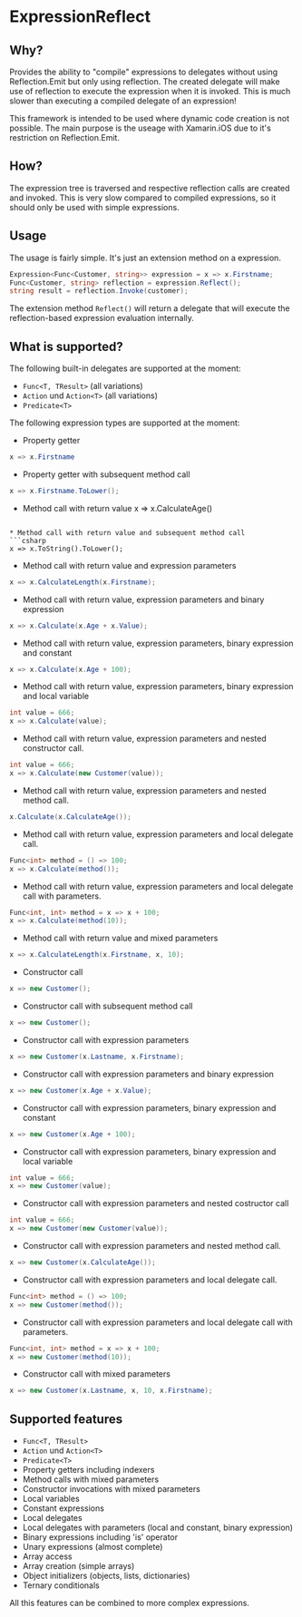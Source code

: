 ExpressionReflect
=================

Why?
----

Provides the ability to "compile" expressions to delegates without using Reflection.Emit but only using reflection.
The created delegate will make use of reflection to execute the expression when it is invoked. This is much slower
than executing a compiled delegate of an expression!

This framework is intended to be used where dynamic code creation is not possible. The main purpose is the useage with
Xamarin.iOS due to it's restriction on Reflection.Emit.

How?
----

The expression tree is traversed and respective reflection calls are created and invoked. This is very slow compared 
to compiled expressions, so it should only be used with simple expressions.

Usage
-----

The usage is fairly simple. It's just an extension method on a expression.

```csharp
Expression<Func<Customer, string>> expression = x => x.Firstname;
Func<Customer, string> reflection = expression.Reflect();
string result = reflection.Invoke(customer);
```

The extension method `Reflect()` will return a delegate that will execute the reflection-based expression evaluation
internally.

What is supported?
------------------

The following built-in delegates are supported at the moment:

* `Func<T, TResult>` (all variations)
* `Action` und `Action<T>` (all variations)
* `Predicate<T>`

The following expression types are supported at the moment:

* Property getter
```csharp
x => x.Firstname
```

* Property getter with subsequent method call
```csharp
x => x.Firstname.ToLower();
```

* Method call with return value
x => x.CalculateAge()
```

* Method call with return value and subsequent method call
```csharp
x => x.ToString().ToLower();
```

* Method call with return value and expression parameters
```csharp
x => x.CalculateLength(x.Firstname);
```

* Method call with return value, expression parameters and binary expression
```csharp
x => x.Calculate(x.Age + x.Value);
```

* Method call with return value, expression parameters, binary expression and constant
```csharp
x => x.Calculate(x.Age + 100);
```

* Method call with return value, expression parameters, binary expression and local variable
```csharp
int value = 666;
x => x.Calculate(value);
```

* Method call with return value, expression parameters and nested constructor call.
```csharp
int value = 666;
x => x.Calculate(new Customer(value));
```

* Method call with return value, expression parameters and nested method call.
```csharp
x.Calculate(x.CalculateAge());
```

* Method call with return value, expression parameters and local delegate call.
```csharp
Func<int> method = () => 100;
x => x.Calculate(method());
```

* Method call with return value, expression parameters and local delegate call with parameters.
```csharp
Func<int, int> method = x => x + 100;
x => x.Calculate(method(10));
```

* Method call with return value and mixed parameters
```csharp
x => x.CalculateLength(x.Firstname, x, 10);
```

* Constructor call
```csharp
x => new Customer();
```

* Constructor call with subsequent method call
```csharp
x => new Customer();
```

* Constructor call with expression parameters
```csharp
x => new Customer(x.Lastname, x.Firstname);
```

* Constructor call with expression parameters and binary expression
```csharp
x => new Customer(x.Age + x.Value);
```

* Constructor call with expression parameters, binary expression and constant
```csharp
x => new Customer(x.Age + 100);
```

* Constructor call with expression parameters, binary expression and local variable 
```csharp
int value = 666;
x => new Customer(value);
```

* Constructor call with expression parameters and nested costructor call
```csharp
int value = 666;
x => new Customer(new Customer(value));
```

* Constructor call with expression parameters and nested method call.
```csharp
x => new Customer(x.CalculateAge());
```

* Constructor call with expression parameters and local delegate call.
```csharp
Func<int> method = () => 100;
x => new Customer(method());
```

* Constructor call with expression parameters and local delegate call with parameters.
```csharp
Func<int, int> method = x => x + 100;
x => new Customer(method(10));
```

* Constructor call with mixed parameters
```csharp
x => new Customer(x.Lastname, x, 10, x.Firstname);
```

Supported features
------------------

* `Func<T, TResult>`
* `Action` und `Action<T>`
* `Predicate<T>`
* Property getters including indexers
* Method calls with mixed parameters
* Constructor invocations with mixed parameters
* Local variables
* Constant expressions
* Local delegates
* Local delegates with parameters (local and constant, binary expression)
* Binary expressions including 'is' operator
* Unary expressions (almost complete)
* Array access
* Array creation (simple arrays)
* Object initializers (objects, lists, dictionaries)
* Ternary conditionals

All this features can be combined to more complex expressions.
